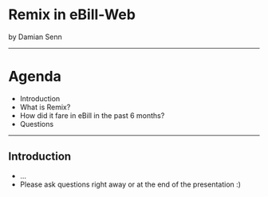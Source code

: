 # Remix in eBill-Web

by Damian Senn

---

# Agenda

- Introduction
- What is Remix?
- How did it fare in eBill in the past 6 months?
- Questions

---

## Introduction

- ...
- Please ask questions right away or at the end of the presentation :)
